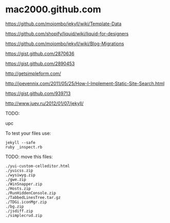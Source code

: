 mac2000.github.com
==================

https://github.com/mojombo/jekyll/wiki/Template-Data

https://github.com/shopify/liquid/wiki/liquid-for-designers

https://github.com/mojombo/jekyll/wiki/Blog-Migrations

https://gist.github.com/2870636

https://gist.github.com/2890453

http://getsimpleform.com/

http://joevennix.com/2011/05/25/How-I-Implement-Static-Site-Search.html

https://gist.github.com/939713

http://www.juev.ru/2012/01/07/jekyll/

TODO:

upc

To test your files use:

    jekyll --safe
    ruby _inspect.rb

TODO: move this files:

    ./yui-custom-celleditor.html
    ./yuicss.zip
    ./wysiwyg.zip
    ./gwe.zip
    ./WinSnapper.zip
    ./Hosts.zip
    ./RunHiddenConsole.zip
    ./TabbedLinesTree.tar.gz
    ./TDGi.iconMgr.zip
    ./bg.zip
    ./jsdiff.zip
    ./simplecrud.zip

